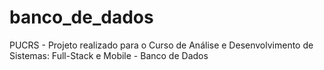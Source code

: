 # banco_de_dados
PUCRS - Projeto realizado para o Curso de Análise e Desenvolvimento de Sistemas: Full-Stack e Mobile - Banco de Dados
